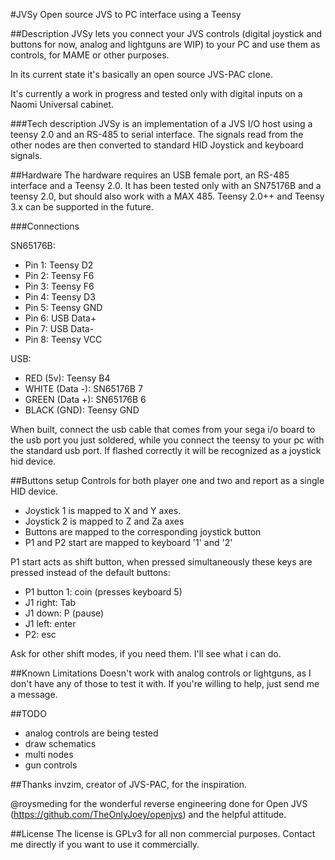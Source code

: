 #JVSy
Open source JVS to PC interface using a Teensy

##Description
JVSy lets you connect your JVS controls (digital joystick and buttons for now, analog and lightguns are WIP) to your PC and use them as controls, for MAME or other purposes. 

In its current state it's basically an open source JVS-PAC clone.

It's currently a work in progress and tested only with digital inputs on a Naomi Universal cabinet.

###Tech description
JVSy is an implementation of a JVS I/O host using a teensy 2.0 and an RS-485 to serial interface. The signals read from the other nodes are then converted to standard HID Joystick and keyboard signals.


##Hardware
The hardware requires an USB female port, an RS-485 interface and a Teensy 2.0. It has been tested only with an SN75176B and a teensy 2.0, but should also work with a MAX 485. Teensy 2.0++ and Teensy 3.x can be supported in the future.

###Connections

SN65176B:
- Pin 1: Teensy D2
- Pin 2: Teensy F6
- Pin 3: Teensy F6
- Pin 4: Teensy D3
- Pin 5: Teensy GND
- Pin 6: USB Data+
- Pin 7: USB Data-
- Pin 8: Teensy VCC

USB:
- RED (5v): Teensy B4
- WHITE (Data -): SN65176B 7
- GREEN (Data +): SN65176B 6
- BLACK (GND): Teensy GND

When built, connect the usb cable that comes from your sega i/o board to the usb port you just soldered, while you connect the teensy to your pc with the standard usb port. If flashed correctly it will be recognized as a joystick hid device.

##Buttons setup
Controls for both player one and two and report as a single HID device.

- Joystick 1 is mapped to X and Y axes.
- Joystick 2 is mapped to Z and Za axes
- Buttons are mapped to the corresponding joystick button
- P1 and P2 start are mapped to keyboard '1' and '2'

P1 start acts as shift button, when pressed simultaneously these keys are pressed instead of the default buttons:

- P1 button 1: coin (presses keyboard 5)
- J1 right: Tab
- J1 down: P (pause)
- J1 left: enter
- P2: esc

Ask for other shift modes, if you need them. I'll see what i can do.

##Known Limitations
Doesn't work with analog controls or lightguns, as I don't have any of those to test it with. If you're willing to help, just send me a message.

##TODO
- analog controls are being tested
- draw schematics
- multi nodes
- gun controls

##Thanks
invzim, creator of JVS-PAC, for the inspiration.

@roysmeding for the wonderful reverse engineering done for Open JVS (https://github.com/TheOnlyJoey/openjvs) and the helpful attitude.

##License
The license is GPLv3 for all non commercial purposes.
Contact me directly if you want to use it commercially.
